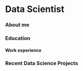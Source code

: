 # Data Scientist

### About me


### Education


#### Work experience


### Recent Data Science Projects
